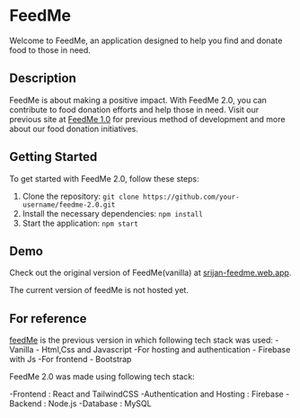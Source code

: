 # FeedMe

Welcome to FeedMe, an application designed to help you find and donate food to those in need.

## Description

FeedMe is about making a positive impact. With FeedMe 2.0, you can contribute to food donation efforts and help those in need. Visit our previous  site at [FeedMe 1.0](https://srijan-feedme.web.app) for previous method of development and more about our food donation initiatives.

## Getting Started

To get started with FeedMe 2.0, follow these steps:

1. Clone the repository: `git clone https://github.com/your-username/feedme-2.0.git`
2. Install the necessary dependencies: `npm install`
3. Start the application: `npm start`

## Demo

Check out the original version of FeedMe(vanilla) at [srijan-feedme.web.app](https://srijan-feedme.web.app).

The current version of feedMe is not hosted yet.

## For reference 

[feedMe](srijan-feedme.web.app) is the previous version in which following tech stack was used: 
 -Vanilla - Html,Css and Javascript 
 -For hosting and authentication - Firebase with Js 
 -For frontend - Bootstrap


FeedMe 2.0 was made using following tech stack: 

 -Frontend : React and TailwindCSS
 -Authentication and Hosting : Firebase
 -Backend : Node.js
 -Database : MySQL